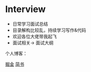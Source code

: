 <!--
 * @Author: huangpiao35 huangpiao35@zto.com
 * @Date: 2024-07-09 21:02:23
 * @LastEditors: huangpiao35 huangpiao35@zto.com
 * @LastEditTime: 2024-07-09 21:02:30
 * @FilePath: \Interview\docs\index.md
 * @Description: 这是默认设置,请设置`customMade`, 打开koroFileHeader查看配置 进行设置: https://github.com/OBKoro1/koro1FileHeader/wiki/%E9%85%8D%E7%BD%AE
-->
# Interview
* 日常学习面试总结
* 目录解构比较乱，持续学习写作&代码
* 欢迎各位大佬带我起飞
* 面试相关-> 面试大纲

个人博客：

[掘金](https://juejin.cn/user/4161004982517358/posts)
[简书](https://www.jianshu.com/u/a2de4733d547)

